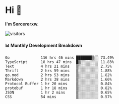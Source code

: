 # Hi 👋

**I'm Sorcererxw.**
 
![visitors](https://visitor-badge.glitch.me/badge?page_id=sorcererxw.sorcererx)

#### 📊 Monthly Development Breakdown

<!--START_SECTION:waka-->
```text
Go              116 hrs 46 mins ███████▒░░ 73.49%
TypeScript      18 hrs 47 mins  █▒░░░░░░░░ 11.83%
Text            4 hrs 21 mins   ▒░░░░░░░░░ 2.75%
Thrift          2 hrs 59 mins   ▒░░░░░░░░░ 1.88%
go.mod          2 hrs 53 mins   ▒░░░░░░░░░ 1.82%
Markdown        2 hrs 38 mins   ▒░░░░░░░░░ 1.66%
Protocol Buffer 1 hr 20 mins    ▒░░░░░░░░░ 0.84%
protobuf        1 hr 18 mins    ▒░░░░░░░░░ 0.82%
JSON            1 hr 2 mins     ▒░░░░░░░░░ 0.65%
CSS             54 mins         ▒░░░░░░░░░ 0.57%
```
<!--END_SECTION:waka-->
